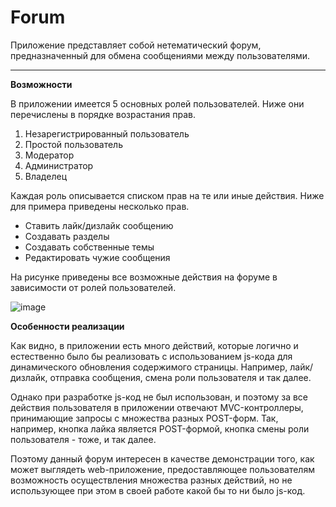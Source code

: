 # Forum

Приложение представляет собой нетематический форум, предназначенный для обмена сообщениями между пользователями.

_______

**Возможности**

В приложении имеется 5 основных ролей пользователей. Ниже они перечислены в порядке возрастания прав.

1) Незарегистрированный пользователь
2) Простой пользователь
3) Модератор
4) Администратор
5) Владелец

Каждая роль описывается списком прав на те или иные действия. Ниже для примера приведены несколько прав.

  - Ставить лайк/дизлайк сообщению
  - Создавать разделы
  - Создавать собственные темы
  - Редактировать чужие сообщения

На рисунке приведены все возможные действия на форуме в зависимости от ролей пользователей.

![image](https://github.com/pankoivan/Forum/assets/81259100/f3df5199-8b92-4a88-903b-f3e95a57597e)

**Особенности реализации**

Как видно, в приложении есть много действий, которые логично и естественно было бы реализовать с использованием js-кода для динамического обновления содержимого страницы. Например, лайк/дизлайк, отправка сообщения, смена роли пользователя и так далее.

Однако при разработке js-код не был использован, и поэтому за все действия пользователя в приложении отвечают MVC-контроллеры, принимающие запросы с множества разных POST-форм. Так, например, кнопка лайка является POST-формой, кнопка смены роли пользователя - тоже,
и так далее.

Поэтому данный форум интересен в качестве демонстрации того, как может выглядеть web-приложение, предоставляющее пользователям возможность осуществления множества разных действий, но не использующее при этом в своей работе какой бы то ни было js-код.
